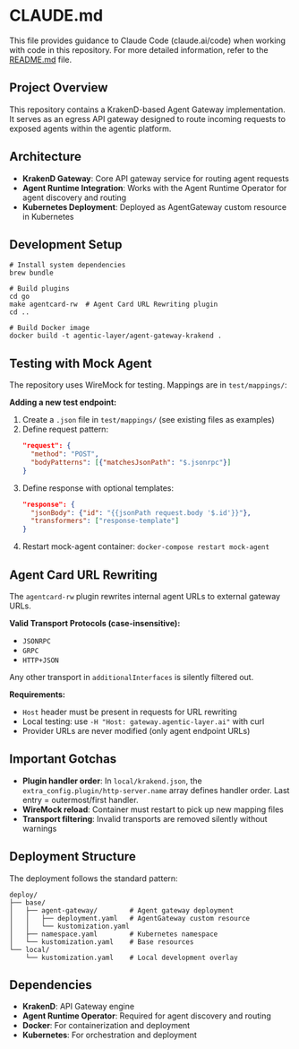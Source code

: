 # CLAUDE.md

This file provides guidance to Claude Code (claude.ai/code) when working with code in this repository.
For more detailed information, refer to the [README.md](./README.md) file.

## Project Overview

This repository contains a KrakenD-based Agent Gateway implementation. It serves as an egress API gateway designed to route incoming requests to exposed agents within the agentic platform.

## Architecture

- **KrakenD Gateway**: Core API gateway service for routing agent requests
- **Agent Runtime Integration**: Works with the Agent Runtime Operator for agent discovery and routing
- **Kubernetes Deployment**: Deployed as AgentGateway custom resource in Kubernetes

## Development Setup

```shell
# Install system dependencies
brew bundle

# Build plugins
cd go
make agentcard-rw  # Agent Card URL Rewriting plugin
cd ..

# Build Docker image
docker build -t agentic-layer/agent-gateway-krakend .
```

## Testing with Mock Agent

The repository uses WireMock for testing. Mappings are in `test/mappings/`:

**Adding a new test endpoint:**
1. Create a `.json` file in `test/mappings/` (see existing files as examples)
2. Define request pattern:
   ```json
   "request": {
     "method": "POST",
     "bodyPatterns": [{"matchesJsonPath": "$.jsonrpc"}]
   }
   ```
3. Define response with optional templates:
   ```json
   "response": {
     "jsonBody": {"id": "{{jsonPath request.body '$.id'}}"},
     "transformers": ["response-template"]
   }
   ```
4. Restart mock-agent container: `docker-compose restart mock-agent`

## Agent Card URL Rewriting

The `agentcard-rw` plugin rewrites internal agent URLs to external gateway URLs.

**Valid Transport Protocols (case-insensitive):**
- `JSONRPC`
- `GRPC`
- `HTTP+JSON`

Any other transport in `additionalInterfaces` is silently filtered out.

**Requirements:**
- `Host` header must be present in requests for URL rewriting
- Local testing: use `-H "Host: gateway.agentic-layer.ai"` with curl
- Provider URLs are never modified (only agent endpoint URLs)

## Important Gotchas

- **Plugin handler order**: In `local/krakend.json`, the `extra_config.plugin/http-server.name` array defines handler order. Last entry = outermost/first handler.
- **WireMock reload**: Container must restart to pick up new mapping files
- **Transport filtering**: Invalid transports are removed silently without warnings

## Deployment Structure

The deployment follows the standard pattern:

```
deploy/
├── base/
│   ├── agent-gateway/        # Agent gateway deployment
│   │   ├── deployment.yaml   # AgentGateway custom resource
│   │   └── kustomization.yaml
│   ├── namespace.yaml        # Kubernetes namespace
│   └── kustomization.yaml    # Base resources
└── local/
    └── kustomization.yaml    # Local development overlay
```

## Dependencies

- **KrakenD**: API Gateway engine
- **Agent Runtime Operator**: Required for agent discovery and routing
- **Docker**: For containerization and deployment
- **Kubernetes**: For orchestration and deployment